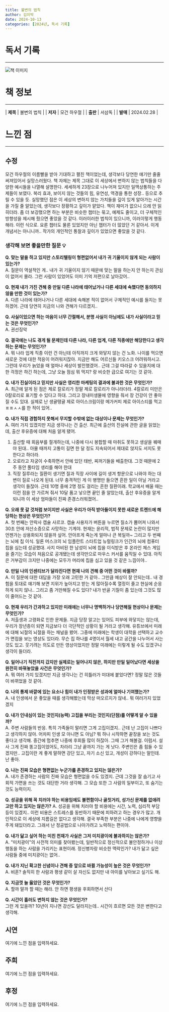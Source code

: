 ```yaml
---
title: 불변의 법칙
author: 김이박
date: 2024-10-13
categories: [2024년, 독서 기록]
---
```


# **독서 기록**
---
![책 이미지](../assets/img/cover/book-002.jpg)

# **책 정보**
---

| **제목** | 불변의 법칙   |
| **저자** | 모건 하우절   |
| **출판** | 서삼독       |
| **발매** | 2024.02.28 |

# **느낀 점**
---
## **수정**
모건 하우절의 이름빨을 받아 기대하고 펼친 책이었는데, 생각보다 당연한 얘기만 줄줄 써져있어서 실망스러웠다. 책 자체는 제목 그대로 이 세상에서 변하지 않는 법칙들을 다양한 예시들을 나열해 설명한다. 세세하게 23장으로 나누어져 있지만 일맥상통하는 주제들이 보였다. 복리 효과, 보이지 않는 것들의 힘, 유연성, 역경을 통한 성장.. 등으로 추릴 수 있을 듯. 실망했던 점은 이 세상의 변하지 않는 가치들을 깊이 있게 알아가는 시간을 가질 줄 알았는데, 생각보다 장황하고 깊이가 얕았다. 책이 재미가 없으니 으레 안 읽히더라. 좀 더 보강했으면 하는 부분은 비슷한 챕터는 묶고, 예제도 줄이고, 더 구체적인 방향성을 제시해 줬으면 좋았을 것 같다. 이러이러한 법칙이 있으니까, 이러이렇게 행동해라. 이런 식으로. 요론 챕터도 물론 있었지만 아닌 챕터가 더 많았던 거 같아서. 이게 개념서는 아니니까.. 작가의 개인적인 통찰과 깊이가 있었으면 좋았을 것 같다.

### **생각해 보면 좋을만한 질문** 💡  
**Q. 맞는 말을 하고 있지만 스토리텔링이 형편없어서 내가 귀 기울이지 않게 되는 사람이 있는가?**   
A. 질문이 역설적인 게.. 내가 귀 기울이지 않기 때문에 맞는 말을 하는지 안 하는지 관심이 없어서 몰라.
그런 사람이 있었어도 이미 기억 저편으로 날아갔어..

**Q. 현재 내가 가진 견해 중 만일 다른 나라에 태어났거나 다른 세대에 속했다면 동의하지 않을 만한 것이 있는가?**  
A. 다른 나라에 태어나거나 다른 세대에 속해본 적이 없어서 구체적인 예시를 들지는 못하겠어.
근데 당연히 지금의 나와 견해가 다르겠지..

**Q. 사실이었으면 하는 마음이 너무 간절해서, 분명 사실이 아님에도 내가 사실이라고 믿는 것은 무엇인가?**  
A. 권선징악

**Q. 결국에는 나도 겪게 될 문제인데 다른 나라, 다른 업계, 다른 직종에만 해당한다고 생각하는 문제는 무엇인가?**  
A. 뭐 나라 업계 직종 이런 건 아닌데 아직까지 크게 와닿지 않는 건 노화. 나이를 먹으면 새로운 것에 대한 적응이 어려워지잖아. 지금만 해도 어르신들 키오스크 어려워하시고. 그런데 우리가 늙었을 때 얼마나 세상이 발전했겠어.. 근데 그걸 따라갈 수 있을지에 대한 걱정은 하긴 하는데, 그냥 오늘 점심 뭐 먹지? 랑 비슷한 급으로 여기는 것 같아.

**Q. 내가 진실이라고 믿지만 사실은 영리한 마케팅의 결과에 불과한 것은 무엇인가?**  
A. 최근에 알게 된 점은 제로 칼로리가 정말 제로 칼로리가 아니라더라. 4칼로리 미만은 0칼로리로 표기할 수 있다고 하대. 그리고 장내미생물에 영향을 줘서 장 건강이 안 좋아질 수도 있대. 실제로 난 생귤탱귤 제로 아이스크림이랑 메가커피 제로 아이스티를 먹고 ㅍㅍㅅㅅ를 한 적이 있어..

**Q. 내가 직접 경험하지 못해서 무지할 수밖에 없는 대상이나 문제는 무엇인가?**  
A. 여러 가지 있겠지만 지금 생각나는 건 출산. 최근에 출산의 진실에 관한 글을 읽었는데, 출산 후유증에 대해 처음 알게 됐어.
1. 출산할 때 회음부를 절개하는데, 나중에 다시 봉합할 때 마취도 못하고 생살을 꿰매야 된대.. 아물 때까지 고통이 길면 한 달 정도 지속되어서 제대로 앉지도 서지도 못한다고 하더라.
2. 오로라고 자궁이 수축하면서 안에 있던 태반, 찌꺼기들을 배출한대. 그것 때문에 2주 동안 풀타임 생리를 해야 한대
3. 직장 질루라는 질환이 생기면 질과 직장 사이에 길이 생겨 항문으로 나와야 하는 대변이 질로 나오게 된대. 너무 충격적인 게 이 병명만 들으면 흔한 일이 아닐 거라고 생각이 들잖아. 근데 10명 중에 2명 정도 걸리는 흔한 질환이래.
학교에서 배울 때는 이런 점을 안 가르쳐 줘서 10달 품고 낳으면 끝인 줄 알았는데, 출산 후유증을 알게 되니까 이 세상 엄마들이 진짜 존경스러워졌어..

**Q. 오래 못 갈 것처럼 보이지만 사실은 우리가 아직 받아들이지 못한 새로운 트렌드에 해당하는 현상은 무엇인가?**  
A. 첫 번째는 안락사 캡슐 사르코. 캡슐 사용자가 버튼을 누르면 질소가 뿜어져 나와서 30초 안에 저산소증으로 사망하는 기계야. 현재는 윤리적, 법적 문제로 논란이 많지만 언젠가는 상용화되지 않을까 싶어. 안아프게 죽는게 얼마나 큰 복일까~
그리고 두 번째는 뇌에 칩 이식. 일론 머스크의 뇌 임플란트 스타트업 뉴럴링크가 인간의 뇌에 컴퓨터 칩을 심는데 성공했대. 사지 마비된 한 남성이 뇌에 칩을 이식받은 후 온라인 체스 게임을 즐기는 모습이 처음으로 공개됐는데 생각만으로 마우스 커서를 움직일 수 있대. 아직은 거부감이 크지만 나중에는 모두가 머리에 칩을 심고 있을 것 같은 느낌이야..

**Q. 만일 나의 인센티브가 달라진다면 현재 나의 견해 중 어떤 것이 바뀔까?**  
A. 이 질문에 대한 대답을 가장 오래 고민한 거 같아.. 그만큼 예상이 잘 안되는데.. 내 경험을 토대로 얘기해 보면
지위가 높아지고 받는 게 많아질수록 열정이 줄고 현실에 순응하게 되지 않나.. 그리고 좀 거만해질 수도 있다? 내가 반골 기질이 좀 있는데 그것도 많이 줄어드는 것 같아.

**Q. 현재 우리가 간과하고 있지만 미래에는 너무나 명백하거나 당연해질 현상이나 문제는 무엇인가?**  
A. 저출생과 고령화로 인한 문제들. 지금 당장 알고는 있어도 피부에 와닿지는 않는데, 우리가 장년층이 되면 지금보다 더 극단적인 상황이 될 거라고 생각해. 유튜브에서 미래에 대해 뇌절의 뇌절을 하는 채널을 봤어. 그중에 미래에는 학생이 대학을 선택하고 교수가 면접을 보는 영상도 있더라. 무슨 집 하나를 4명이서 월세 내고 공간을 나누어서 사는 것도 있고. 웃기려는 의도로 만든 영상이었지만 정말 미래에는 이렇게 될 수도 있겠구나 생각이 들더라.

**Q. 일어나기 직전까지 갔지만 실제로는 일어나지 않은, 하지만 만일 일어났다면 세상을 완전히 바꿔놓았을 사건은 무엇인가?**  
A. 뭐 여러 가지 있겠지만 지금 생각나는 건 히틀러가 미대에 붙었다면? 정말 많은 것들이 바뀌었을 것 같아.

**Q. 나의 통제 바깥에 있는 요소나 힘이 내가 인정받은 성과에 얼마나 기여했는가?**  
A. 내 인생에서 운 좋았을 때를 생각해봤는데 막상 떠오르지가 않네.. 뭐 여러가지 있었겠지

**Q. 내가 인내심이 있는 것인지(능력) 고집을 부리는 것인지(단점)를 어떻게 알 수 있을까?**  
A. 주변 사람들의 반응. 특히 가족들이 말리면 그게 고집이겠지.. 근데 난 고집이 나쁘다고 생각하지 않아. 어차피 인생 모 아니면 도 아님? 뭐 하나 시작하면 끝장을 보는 것도 좋다고 생각해. 중간에 멈추면 나중에 후회들 많이 하잖아. 그때 그거 해볼걸. 이럼서. 설사 그게 진짜 똥고집이었어도, 차라리 그냥 끝까지 가는 게 낫다. 주변인은 좀 힘들 수 있겠지만.. 고집이란 게 좋게 말하면 강단 있고, 자기 소신 있고, 개성이 강하다는 말인데. 난 좋아.

**Q. 나는 진짜 모습은 형편없는 누군가를 존경하고 있지는 않은가?**  
A. 내가 존경하는 사람의 진짜 모습은 형편없을 수도 있겠지. 근데 그것을 잘 숨기고 사회적 가면을 쓰는 것도 대단한 거라 생각해. 그 모습 또한 그 사람의 일부이고, 또 숨기는 것도 능력이지.

**Q. 성공을 위해 꼭 치러야 하는 비용임에도 불편함이나 골칫거리, 성가신 문제를 없애려고만 하고 있지는 않은가?** 
A. 성공을 위해 치러야 할 비용에는 시간, 노력, 심리적 부담 등이 있겠지.. 이런 비용은 스트레스를 동반하기 때문에 피하려고 하는 경우가 많고. 개인적으로 이 세상에 지름길은 없다고 생각해. 결국 부족한 부분은 나중에 나에게 영향을 주게 돼있더라고. 그래서 난 정공법으로 나아가려고 노력하는 편이야.

**Q. 내가 닮고 싶어 하는 미친 천재가 사실은 그저 미치광이에 불과하지는 않은가?**  
A. "미치광이"의 사전적 의미를 찾아봤는데, 일반적으로 정신적으로 불안정하거나 이상 행동을 하는 사람을 가리키는 표현이래. 정신병자랑 비슷한 맥락인가? 내가 닮고 싶은 사람들 중에 미치광이는 없어..

**Q. 내가 지닌 확고한 신념이나 견해 중 앞으로 바뀔 가능성이 높은 것은 무엇인가?**  
A. 비혼? 솔직히 한 사람과 평생 같이 살 자신도 없지만 내 아이를 낳아보고 싶기도 해.

**Q. 지금껏 늘 옳았던 것은 무엇인가?**  
A. 할까 말까 할 때는 해라. 안 하면 평생을 후회하면서 산다

**Q. 시간이 흘러도 변하지 않는 것은 무엇인가?**  
그런 게 있을까? 10년이 지나면 강산도 달라지는데.. 시간이 흐르면 모든 것은 변한다고 생각해.

## **시연**  
여기에 느낀 점을 입력하세요.

## **주희**  
여기에 느낀 점을 입력하세요.

## **후정**  
여기에 느낀 점을 입력하세요.